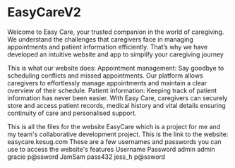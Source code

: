 # EasyCareV2
Welcome to Easy Care, your trusted companion in the world of caregiving. We understand the challenges that caregivers face in managing appointments and patient information efficiently. That’s why we have developed an intuitive website and app to simplify your caregiving journey

This is what our website does:
Appointment management: Say goodbye to scheduling conflicts and missed appointments. Our platform allows caregivers to effortlessly manage appointments and maintain a clear overview of their schedule.
Patient information: Keeping track of patient information has never been easier. With Easy Care, caregivers can securely store and access patient records, medical history and vital details ensuring continuity of care and personalised support.

This is all the files for the website EasyCare which is a project for me and my team's collaborative development project. 
This is the link to the website: easycare.kesug.com
These are a few usernames and passwords you can use to access the website's features
Username      Password
admin          admin
gracie         p@ssword
JamSam         pass432
jess_h         p@ssword 
